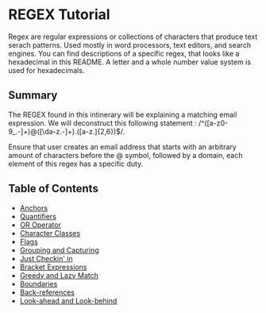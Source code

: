 # REGEX Tutorial

Regex are regular expressions or collections of characters that produce text serach patterns. Used mostly in word processors, text editors, and search engines. You can find descriptions of a specific regex, that looks like a hexadecimal in this README. A letter and a whole number value system is used for hexadecimals.

## Summary

The REGEX found in this intinerary will be explaining a matching email expression. We will deconstruct this following statement : /^([a-z0-9_\.-]+)@([\da-z\.-]+)\.([a-z\.]{2,6})$/. 

Ensure that user creates an email address that starts with an arbitrary amount of characters before the @ symbol, followed by a domain, each element of this regex has a specific duty.

## Table of Contents

- [Anchors](#anchors)
- [Quantifiers](#quantifiers)
- [OR Operator](#or-operator)
- [Character Classes](#character-classes)
- [Flags](#flags)
- [Grouping and Capturing](#grouping-and-capturing)
- [Just Checkin' in](#just-checkin'-in)
- [Bracket Expressions](#bracket-expressions)
- [Greedy and Lazy Match](#greedy-and-lazy-match)
- [Boundaries](#boundaries)
- [Back-references](#back-references)
- [Look-ahead and Look-behind](#look-ahead-and-look-behind)